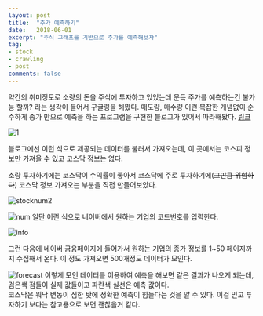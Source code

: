 ```yaml
---
layout: post
title:  "주가 예측하기"
date:   2018-06-01
excerpt: "주식 그래프를 기반으로 주가를 예측해보자"
tag:
- stock
- crawling
- post
comments: false
---
```


약간의 취미정도로 소량의 돈을 주식에 투자하고 있었는데 문득 주가를 예측하는건 불가능 할까? 라는 생각이 들어서 구글링을 해봤다.
매도량, 매수량 이런 복잡한 개념없이 순수하게 종가 만으로 예측을 하는 프로그램을 구현한 블로그가 있어서 따라해봤다. [링크](https://pinkwink.kr/1040)

![1](https://user-images.githubusercontent.com/35250791/51812848-a2321080-22f6-11e9-98d0-fd7c68f5fe07.JPG)

블로그에선 이런 식으로 제공되는 데이터를 불러서 가져오는데, 이 곳에서는 코스피 정보만 가져올 수 있고 코스닥 정보는 없다.

소량 투자하기에는 코스닥이 수익률이 좋아서 코스닥에 주로 투자하기에(~~그만큼 위험하다~~) 코스닥 정보 가져오는 부분을 직접 만들어보았다.

![stocknum2](https://user-images.githubusercontent.com/35250791/51813994-79147e80-22fc-11e9-849f-8c2f97b73194.JPG)


![num](https://user-images.githubusercontent.com/35250791/51813987-6e59e980-22fc-11e9-8b54-cc1c3911b477.JPG)
일단 이런 식으로 네이버에서 원하는 기업의 코드번호를 입력한다.

![info](https://user-images.githubusercontent.com/35250791/51814074-df010600-22fc-11e9-9b64-2c5668546e6c.JPG)

그런 다음에 네이버 금융페이지에 들어가서 원하는 기업의 종가 정보를 1~50 페이지까지 수집해서 온다. 이 정도 가져오면 500개정도 데이터가 모인다.


![forecast](https://user-images.githubusercontent.com/35250791/51814347-61d69080-22fe-11e9-913e-f679fb8a0544.JPG)
이렇게 모인 데이터를 이용하여 예측을 해보면 같은 결과가 나오게 되는데, 검은색 점들이 실제 값들이고 파란색 실선은 예측 값이다.<br>
코스닥은 워낙 변동이 심한 탓에 정확한 예측이 힘들다는 것을 알 수 있다.
이걸 믿고 투자하기 보다는 참고용으로 보면 괜찮을거 같다.
